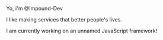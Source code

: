 Yo, i'm @Impound-Dev

I like making services that better people's lives.

I am currently working on an unnamed JavaScript framework!
